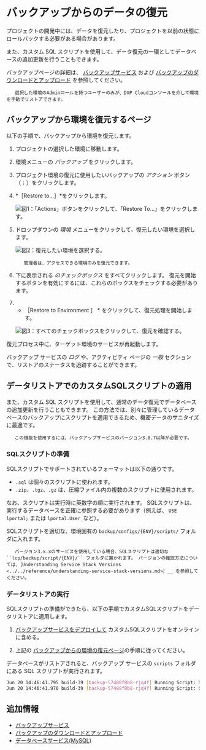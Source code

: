 # バックアップからのデータの復元

プロジェクトの開発中には、データを復元したり、プロジェクトを以前の状態にロールバックする必要がある場合があります。

また、カスタム SQL スクリプトを使用して、データ復元の一環としてデータベースの追加更新を行うこともできます。

バックアップページの詳細は、 [バックアップサービス](./backup-service-overview.md) および [バックアップのダウンロードとアップロード](./downloading-and-uploading-backups.md) を参照してください。

```important::
   選択した環境のAdminロールを持つユーザーのみが、DXP Cloudコンソールを介して環境を手動でリストアできます。
```

## バックアップから環境を復元するページ

以下の手順で、バックアップから環境を復元します。

1. プロジェクトの選択した環境に移動します。

1. 環境メニューの *バックアップ* をクリックします。

1. プロジェクト環境の復元に使用したいバックアップの *アクション* ボタン（⋮）をクリックします。

1. *［Restore to...］*をクリックします。

   ![図1：「Actions」ボタンをクリックして、「Restore To...」をクリックします。](./restoring-data-from-a-backup/images/01.png)

1. ドロップダウンの *環境* メニューをクリックして、復元したい環境を選択します。

   ![図2：復元したい環境を選択する。](./restoring-data-from-a-backup/images/02.png)

   ```note::
      管理者は、アクセスできる環境のみを復元できます。
   ```

1. 下に表示される *のチェックボックス* をすべてクリックします。 復元を開始するボタンを有効にするには、これらのボックスをチェックする必要があります。

1. * ［Restore to Environment ］ * をクリックして、復元処理を開始します。

   ![図3：すべてのチェックボックスをクリックして、復元を確認する。](./restoring-data-from-a-backup/images/03.png)

復元プロセス中に、ターゲット環境のサービスが再起動します。

バックアップ サービスの *ログ* や、アクティビティ ページの *一般* セクションで、リストアのステータスを追跡することができます。

## データリストアでのカスタムSQLスクリプトの適用

また、カスタム SQL スクリプトを使用して、通常のデータ復元でデータベースの追加更新を行うこともできます。 この方法では、別々に管理しているデータベースのバックアップにスクリプトを適用できるため、機密データのサニタイズに最適です。

```note::
   この機能を使用するには、バックアップサービスのバージョン3.0.7以降が必要です。
```

### SQLスクリプトの準備

SQLスクリプトでサポートされているフォーマットは以下の通りです。

* `.sql` は個々のスクリプトに使われます。
* `.zip`、`.tgz`、`.gz` は、圧縮ファイル内の複数のスクリプトに使用されます。

なお、スクリプトは実行時に英数字の順に実行されます。 SQLスクリプトは、実行するデータベースを正確に参照する必要があります（例えば、 `USE lportal;` または `lportal.User_`など）。

SQLスクリプトを適切な、環境固有の `backup/configs/{ENV}/scripts/` フォルダに入れます。

```note::
   バージョン3.x.xのサービスを使用している場合、SQLスクリプトは適切な ``lcp/backup/script/{ENV}/`` フォルダに置かれます。 バージョンの確認方法については、［Understanding Service Stack Versions <../../reference/understanding-service-stack-versions.md>］__ を参照してください。
```

### データリストアの実行

SQLスクリプトの準備ができたら、以下の手順でカスタムSQLスクリプトをデータリストアに適用します。

1. [バックアップサービスをデプロイして](../../build-and-deploy/overview-of-the-dxp-cloud-deployment-workflow.md) カスタムSQLスクリプトをオンラインに含める。

1. 上記の [バックアップからの環境の復元ページ](#restoring-an-environment-from-the-backups-page)の手順に従ってください。

データベースがリストアされると、バックアップ サービスの `scripts` フォルダにある SQL スクリプトが実行されます。

```bash
Jun 20 14:46:41.795 build-39 [backup-57488f8b8-rjq4f] Running Script: SanitizeOrg.sql
Jun 20 14:46:41.970 build-39 [backup-57488f8b8-rjq4f] Running Script: SanitizeUsers.sql
```

## 追加情報

* [バックアップサービス](./backup-service-overview.md)
* [バックアップのダウンロードとアップロード](./downloading-and-uploading-backups.md)
* [データベースサービス(MySQL)](../database-service/database-service.md)
